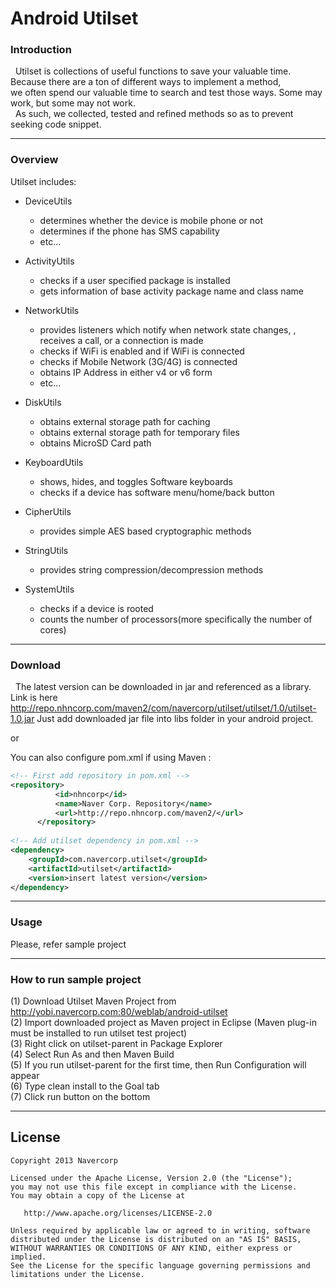 # Android Utilset

### Introduction
&nbsp;&nbsp;Utilset is collections of useful functions to save your valuable time. 
Because there are a ton of different ways to implement a method,<br>
we often spend our valuable time to search and test those ways.
Some may work, but some may not work.<br>
&nbsp;&nbsp;As such, we collected, tested and refined methods so as to prevent seeking code snippet.<br>

-------
### Overview
Utilset includes:

  * DeviceUtils
    + determines whether the device is mobile phone or not 
    + determines if the phone has SMS capability
    + etc...     
  
  * ActivityUtils
    + checks if a user specified package is installed
    + gets information of base activity package name and class name
  
  * NetworkUtils
    + provides listeners which notify when network state changes, , receives a call, or a connection is made
    + checks if WiFi is enabled and if WiFi is connected
    + checks if Mobile Network (3G/4G) is connected
    + obtains IP Address in either v4 or v6 form
    + etc...
  
  * DiskUtils
    + obtains external storage path for caching
    + obtains external storage path for temporary files
    + obtains MicroSD Card path
  
  * KeyboardUtils
    + shows, hides, and toggles Software keyboards
    + checks if a device has software menu/home/back button
    
  * CipherUtils
    + provides simple AES based cryptographic methods
    
  * StringUtils
    + provides string compression/decompression methods

  * SystemUtils
    + checks if a device is rooted
    + counts the number of processors(more specifically the number of cores)
   
    
-------
### Download
&nbsp;&nbsp;The latest version can be downloaded in jar and referenced as a library.
Link is here http://repo.nhncorp.com/maven2/com/navercorp/utilset/utilset/1.0/utilset-1.0.jar
Just add downloaded jar file into libs folder in your android project.

or 

You can also configure pom.xml if using Maven :
```xml
<!-- First add repository in pom.xml -->
<repository>
          <id>nhncorp</id>
          <name>Naver Corp. Repository</name>
          <url>http://repo.nhncorp.com/maven2/</url>
      </repository>
      
<!-- Add utilset dependency in pom.xml -->      
<dependency>
	<groupId>com.navercorp.utilset</groupId>
	<artifactId>utilset</artifactId>
	<version>insert latest version</version>
</dependency>
```

-------  
### Usage
Please, refer sample project

-------
### How to run sample project
  (1) Download Utilset Maven Project from http://yobi.navercorp.com:80/weblab/android-utilset<br>
  (2) Import downloaded project as Maven project in Eclipse (Maven plug-in must be installed to run utilset test project)<br>
  (3) Right click on utilset-parent in Package Explorer<br>
  (4) Select Run As and then Maven Build<br>
  (5) If you run utilset-parent for the first time, then Run Configuration will appear<br>
  (6) Type clean install to the Goal tab<br>
  (7) Click run button on the bottom<br>

-------
## License

    Copyright 2013 Navercorp

    Licensed under the Apache License, Version 2.0 (the "License");
    you may not use this file except in compliance with the License.
    You may obtain a copy of the License at

       http://www.apache.org/licenses/LICENSE-2.0

    Unless required by applicable law or agreed to in writing, software
    distributed under the License is distributed on an "AS IS" BASIS,
    WITHOUT WARRANTIES OR CONDITIONS OF ANY KIND, either express or implied.
    See the License for the specific language governing permissions and
    limitations under the License.